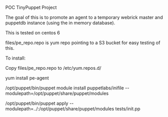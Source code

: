 POC TinyPuppet Project

The goal of this is to promote an agent to a temporary webrick master and puppetdb instance (using the in memory database).

This is tested on centos 6

files/pe\_repo.repo is yum repo pointing to a S3 bucket for easy testing of this.

To install:

Copy files/pe\_repo.repo to /etc/yum.repos.d/

yum install pe-agent

/opt/puppet/bin/puppet module install puppetlabs/inifile --modulepath=/opt/puppet/share/puppet/modules

/opt/puppet/bin/puppet apply --modulepath=../:/opt/puppet/share/puppet/modules tests/init.pp

